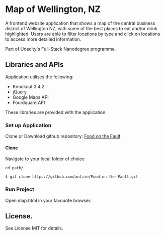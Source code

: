# Map of Wellington, NZ
A frontend website application that shows a map of the central business district of Wellington NZ, with some of the best places to eat and/or drink highlighted. Users are able to filter locations by type and click on locations to access more detailed information. 

Part of Udacity's Full-Stack Nanodegree programme.

## Libraries and APIs
Application utilises the following: 
- Knockout 3.4.2
- jQuery
- Google Maps API
- Fourdquare API

These libraries are provided with the application.

### Set up Application

Clone or Download github repository: [Food on the Fault](https://github.com/antzie/Food-on-the-Fault)

#### Clone
Navigate to your local folder of choice
```
cd path/
```
```
$ git clone https://github.com/antzie/Food-on-the-Fault.git
```
### Run Project
Open map.html in your favourite browser.

## License.
See License MIT for details.
